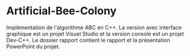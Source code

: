 # Artificial-Bee-Colony
Implémentation de l'algorithme ABC en C++.
La version avec interface graphique est un projet Visuel Studio et la version console est un projet Dev-C++.
Le dossier rapport contient le rapport et la présentation PowerPoint du projet.

